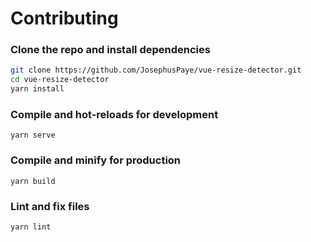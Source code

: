 # Contributing

### Clone the repo and install dependencies

```sh
git clone https://github.com/JosephusPaye/vue-resize-detector.git
cd vue-resize-detector
yarn install
```

### Compile and hot-reloads for development

```
yarn serve
```

### Compile and minify for production

```
yarn build
```

### Lint and fix files

```
yarn lint
```
